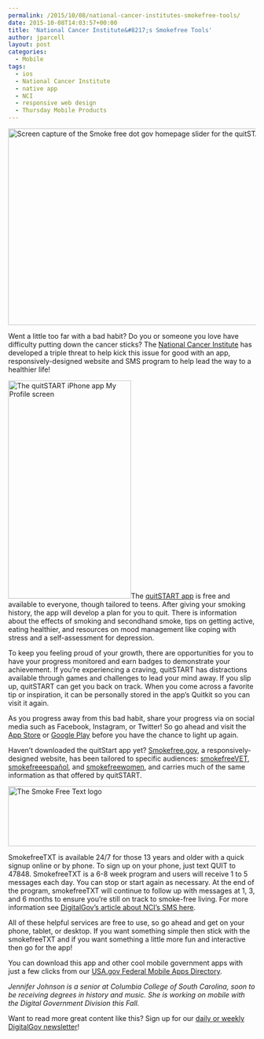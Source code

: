 ```yaml
---
permalink: /2015/10/08/national-cancer-institutes-smokefree-tools/
date: 2015-10-08T14:03:57+00:00
title: 'National Cancer Institute&#8217;s Smokefree Tools'
author: jparcell
layout: post
categories:
  - Mobile
tags:
  - ios
  - National Cancer Institute
  - native app
  - NCI
  - responsive web design
  - Thursday Mobile Products
---
```


<img class="aligncenter size-full wp-image-317492" src="https://s3.amazonaws.com/sitesusa/wp-content/uploads/sites/212/2015/10/600-x400-Screencapture-of-the-Smoke-free-dot-gov-homepage-slider-for-the-quit-START-app.jpg" alt="Screen capture of the Smoke free dot gov homepage slider for the quitSTART app" width="600" height="400" />

Went a little too far with a bad habit? Do you or someone you love have difficulty putting down the cancer sticks? The [National Cancer Institute](http://www.cancer.gov/) has developed a triple threat to help kick this issue for good with an app, responsively-designed website and SMS program to help lead the way to a healthier life!

<img class="alignright size-full wp-image-317532" src="https://s3.amazonaws.com/sitesusa/wp-content/uploads/sites/212/2015/10/250-x-444-quitSTART-iPhone-app-My-Profile-screen.jpg" alt="The quitSTART iPhone app My Profile screen" width="250" height="444" />The [quitSTART app](http://smokefree.gov/apps-quitstart) is free and available to everyone, though tailored to teens. After giving your smoking history, the app will develop a plan for you to quit. There is information about the effects of smoking and secondhand smoke, tips on getting active, eating healthier, and resources on mood management like coping with stress and a self-assessment for depression.

To keep you feeling proud of your growth, there are opportunities for you to have your progress monitored and earn badges to demonstrate your achievement. If you’re experiencing a craving, quitSTART has distractions available through games and challenges to lead your mind away. If you slip up, quitSTART can get you back on track. When you come across a favorite tip or inspiration, it can be personally stored in the app’s Quitkit so you can visit it again.

As you progress away from this bad habit, share your progress via on social media such as Facebook, Instagram, or Twitter! So go ahead and visit the [App Store](https://itunes.apple.com/us/app/quitstart/id494552000?mt=8) or [Google Play](https://play.google.com/store/apps/details?id=com.mmgct.quitstart) before you have the chance to light up again.

Haven’t downloaded the quitStart app yet? [Smokefree.gov](http://smokefree.gov/), a responsively-designed website, has been tailored to specific audiences: [smokefreeVET](http://smokefree.gov/veterans), [smokefreeespañol](http://espanol.smokefree.gov/), and [smokefreewomen](http://women.smokefree.gov/), and carries much of the same information as that offered by quitSTART.

<img class="aligncenter size-full wp-image-317512" src="https://s3.amazonaws.com/sitesusa/wp-content/uploads/sites/212/2015/10/590-x-122-Smoke-Free-Text-logo.jpg" alt="The Smoke Free Text logo" width="590" height="122" />

SmokefreeTXT is available 24/7 for those 13 years and older with a quick signup online or by phone. To sign up on your phone, just text QUIT to 47848. SmokefreeTXT is a 6-8 week program and users will receive 1 to 5 messages each day. You can stop or start again as necessary. At the end of the program, smokefreeTXT will continue to follow up with messages at 1, 3, and 6 months to ensure you’re still on track to smoke-free living. For more information see [DigitalGov’s article about NCI’s SMS here](https://www.digitalgov.gov/2015/04/16/nci-reaching-the-public-via-sms-to-change-behaviors/).

All of these helpful services are free to use, so go ahead and get on your phone, tablet, or desktop. If you want something simple then stick with the smokefreeTXT and if you want something a little more fun and interactive then go for the app!

You can download this app and other cool mobile government apps with just a few clicks from our [USA.gov Federal Mobile Apps Directory](http://www.usa.gov/mobileapps.shtml).

<div class="hdivider">
</div>

_Jennifer Johnson is a senior at Columbia College of South Carolina, soon to be receiving degrees in history and music. She is working on mobile with the Digital Government Division this Fall._

<div class="hdivider">
</div>

Want to read more great content like this? Sign up for our [daily or weekly DigitalGov newsletter](https://public.govdelivery.com/accounts/USHOWTO/subscriber/new)!